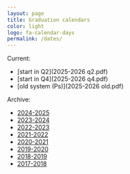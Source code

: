 ```yaml
---
layout: page
title: Graduation calendars
color: light
logo: fa-calendar-days
permalink: /dates/
---
```


Current:
- [start in Q2](2025-2026 q2.pdf)
- [start in Q4](2025-2026 q4.pdf)
- [old system (Ps)](2025-2026 old.pdf)

Archive:
- [2024-2025](2024-2025.pdf) 
- [2023-2024](2023-2024.pdf) 
- [2022-2023](2022-2023.pdf) 
- [2021-2022](2021-2022.pdf) 
- [2020-2021](2020-2021.pdf) 
- [2019-2020](2019-2020.pdf) 
- [2018-2019](2018-2019.pdf) 
- [2017-2018](2017-2018.pdf) 